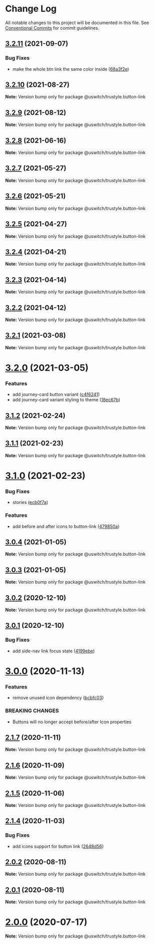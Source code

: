 # Change Log

All notable changes to this project will be documented in this file.
See [Conventional Commits](https://conventionalcommits.org) for commit guidelines.

## [3.2.11](https://github.com/uswitch/trustyle/compare/@uswitch/trustyle.button-link@3.2.10...@uswitch/trustyle.button-link@3.2.11) (2021-09-07)


### Bug Fixes

* make the whole btn link the same color inside ([68a3f2e](https://github.com/uswitch/trustyle/commit/68a3f2e))





## [3.2.10](https://github.com/uswitch/trustyle/compare/@uswitch/trustyle.button-link@3.2.9...@uswitch/trustyle.button-link@3.2.10) (2021-08-27)

**Note:** Version bump only for package @uswitch/trustyle.button-link





## [3.2.9](https://github.com/uswitch/trustyle/compare/@uswitch/trustyle.button-link@3.2.8...@uswitch/trustyle.button-link@3.2.9) (2021-08-12)

**Note:** Version bump only for package @uswitch/trustyle.button-link





## [3.2.8](https://github.com/uswitch/trustyle/compare/@uswitch/trustyle.button-link@3.2.7...@uswitch/trustyle.button-link@3.2.8) (2021-06-16)

**Note:** Version bump only for package @uswitch/trustyle.button-link





## [3.2.7](https://github.com/uswitch/trustyle/compare/@uswitch/trustyle.button-link@3.2.6...@uswitch/trustyle.button-link@3.2.7) (2021-05-27)

**Note:** Version bump only for package @uswitch/trustyle.button-link





## [3.2.6](https://github.com/uswitch/trustyle/compare/@uswitch/trustyle.button-link@3.2.5...@uswitch/trustyle.button-link@3.2.6) (2021-05-21)

**Note:** Version bump only for package @uswitch/trustyle.button-link





## [3.2.5](https://github.com/uswitch/trustyle/compare/@uswitch/trustyle.button-link@3.2.4...@uswitch/trustyle.button-link@3.2.5) (2021-04-27)

**Note:** Version bump only for package @uswitch/trustyle.button-link





## [3.2.4](https://github.com/uswitch/trustyle/compare/@uswitch/trustyle.button-link@3.2.3...@uswitch/trustyle.button-link@3.2.4) (2021-04-21)

**Note:** Version bump only for package @uswitch/trustyle.button-link





## [3.2.3](https://github.com/uswitch/trustyle/compare/@uswitch/trustyle.button-link@3.2.2...@uswitch/trustyle.button-link@3.2.3) (2021-04-14)

**Note:** Version bump only for package @uswitch/trustyle.button-link





## [3.2.2](https://github.com/uswitch/trustyle/compare/@uswitch/trustyle.button-link@3.2.1...@uswitch/trustyle.button-link@3.2.2) (2021-04-12)

**Note:** Version bump only for package @uswitch/trustyle.button-link





## [3.2.1](https://github.com/uswitch/trustyle/compare/@uswitch/trustyle.button-link@3.2.0...@uswitch/trustyle.button-link@3.2.1) (2021-03-08)

**Note:** Version bump only for package @uswitch/trustyle.button-link





# [3.2.0](https://github.com/uswitch/trustyle/compare/@uswitch/trustyle.button-link@3.1.2...@uswitch/trustyle.button-link@3.2.0) (2021-03-05)


### Features

* add journey-card button variant ([c4f6241](https://github.com/uswitch/trustyle/commit/c4f6241))
* add journey-card variant styling to theme ([18ec67b](https://github.com/uswitch/trustyle/commit/18ec67b))





## [3.1.2](https://github.com/uswitch/trustyle/compare/@uswitch/trustyle.button-link@3.1.0...@uswitch/trustyle.button-link@3.1.2) (2021-02-24)

**Note:** Version bump only for package @uswitch/trustyle.button-link






## [3.1.1](https://github.com/uswitch/trustyle/compare/@uswitch/trustyle.button-link@3.1.0...@uswitch/trustyle.button-link@3.1.1) (2021-02-23)

**Note:** Version bump only for package @uswitch/trustyle.button-link





# [3.1.0](https://github.com/uswitch/trustyle/compare/@uswitch/trustyle.button-link@3.0.4...@uswitch/trustyle.button-link@3.1.0) (2021-02-23)


### Bug Fixes

* stories ([ecb0f7a](https://github.com/uswitch/trustyle/commit/ecb0f7a))


### Features

* add before and after icons to button-link ([479850a](https://github.com/uswitch/trustyle/commit/479850a))





## [3.0.4](https://github.com/uswitch/trustyle/compare/@uswitch/trustyle.button-link@3.0.2...@uswitch/trustyle.button-link@3.0.4) (2021-01-05)

**Note:** Version bump only for package @uswitch/trustyle.button-link





## [3.0.3](https://github.com/uswitch/trustyle/compare/@uswitch/trustyle.button-link@3.0.2...@uswitch/trustyle.button-link@3.0.3) (2021-01-05)

**Note:** Version bump only for package @uswitch/trustyle.button-link





## [3.0.2](https://github.com/uswitch/trustyle/compare/@uswitch/trustyle.button-link@3.0.1...@uswitch/trustyle.button-link@3.0.2) (2020-12-10)

**Note:** Version bump only for package @uswitch/trustyle.button-link





## [3.0.1](https://github.com/uswitch/trustyle/compare/@uswitch/trustyle.button-link@3.0.0...@uswitch/trustyle.button-link@3.0.1) (2020-12-10)


### Bug Fixes

* add side-nav link focus state ([4199ebe](https://github.com/uswitch/trustyle/commit/4199ebe))






# [3.0.0](https://github.com/uswitch/trustyle/compare/@uswitch/trustyle.button-link@2.1.7...@uswitch/trustyle.button-link@3.0.0) (2020-11-13)


### Features

* remove unused icon dependency ([bcbfc03](https://github.com/uswitch/trustyle/commit/bcbfc03))


### BREAKING CHANGES

* Buttons will no longer accept before/after Icon properties





## [2.1.7](https://github.com/uswitch/trustyle/compare/@uswitch/trustyle.button-link@2.1.6...@uswitch/trustyle.button-link@2.1.7) (2020-11-11)

**Note:** Version bump only for package @uswitch/trustyle.button-link





## [2.1.6](https://github.com/uswitch/trustyle/compare/@uswitch/trustyle.button-link@2.1.5...@uswitch/trustyle.button-link@2.1.6) (2020-11-09)

**Note:** Version bump only for package @uswitch/trustyle.button-link





## [2.1.5](https://github.com/uswitch/trustyle/compare/@uswitch/trustyle.button-link@2.1.4...@uswitch/trustyle.button-link@2.1.5) (2020-11-06)

**Note:** Version bump only for package @uswitch/trustyle.button-link





## [2.1.4](https://github.com/uswitch/trustyle/compare/@uswitch/trustyle.button-link@2.1.3...@uswitch/trustyle.button-link@2.1.4) (2020-11-03)


### Bug Fixes

* add icons support for button link ([2648d56](https://github.com/uswitch/trustyle/commit/2648d56))





## [2.0.2](https://github.com/uswitch/trustyle/compare/@uswitch/trustyle.button-link@2.0.1...@uswitch/trustyle.button-link@2.0.2) (2020-08-11)

**Note:** Version bump only for package @uswitch/trustyle.button-link





## [2.0.1](https://github.com/uswitch/trustyle/compare/@uswitch/trustyle.button-link@2.0.0...@uswitch/trustyle.button-link@2.0.1) (2020-08-11)

**Note:** Version bump only for package @uswitch/trustyle.button-link





# [2.0.0](https://github.com/uswitch/trustyle/compare/@uswitch/trustyle.button-link@1.0.3...@uswitch/trustyle.button-link@2.0.0) (2020-07-17)

**Note:** Version bump only for package @uswitch/trustyle.button-link
